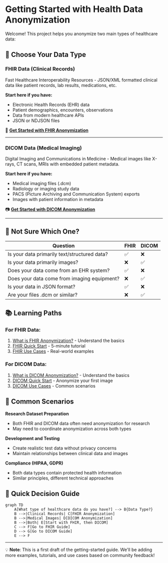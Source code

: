 # Getting Started with Health Data Anonymization

Welcome! This project helps you anonymize two main types of healthcare data:

## 🏥 Choose Your Data Type

### **FHIR Data** (Clinical Records)
Fast Healthcare Interoperability Resources - JSON/XML formatted clinical data like patient records, lab results, medications, etc.

**Start here if you have:**
- Electronic Health Records (EHR) data
- Patient demographics, encounters, observations
- Data from modern healthcare APIs
- JSON or NDJSON files

📘 **[Get Started with FHIR Anonymization](./fhir-getting-started.md)**

---

### **DICOM Data** (Medical Imaging)
Digital Imaging and Communications in Medicine - Medical images like X-rays, CT scans, MRIs with embedded patient metadata.

**Start here if you have:**
- Medical imaging files (.dcm)
- Radiology or imaging study data
- PACS (Picture Archiving and Communication System) exports
- Images with patient information in metadata

📷 **[Get Started with DICOM Anonymization](./dicom-getting-started.md)**

---

## 🤔 Not Sure Which One?

| Question | FHIR | DICOM |
|----------|------|-------|
| Is your data primarily text/structured data? | ✅ | ❌ |
| Is your data primarily images? | ❌ | ✅ |
| Does your data come from an EHR system? | ✅ | ❌ |
| Does your data come from imaging equipment? | ❌ | ✅ |
| Is your data in JSON format? | ✅ | ❌ |
| Are your files .dcm or similar? | ❌ | ✅ |

## 📚 Learning Paths

### For FHIR Data:
1. [What is FHIR Anonymization?](./fhir-getting-started.md) - Understand the basics
2. [FHIR Quick Start](./fhir-quick-start.md) - 5-minute tutorial
3. [FHIR Use Cases](./fhir-use-cases.md) - Real-world examples

### For DICOM Data:
1. [What is DICOM Anonymization?](./dicom-getting-started.md) - Understand the basics
2. [DICOM Quick Start](./dicom-quick-start.md) - Anonymize your first image
3. [DICOM Use Cases](./dicom-use-cases.md) - Common scenarios

## 🎯 Common Scenarios

**Research Dataset Preparation**
- Both FHIR and DICOM data often need anonymization for research
- May need to coordinate anonymization across both types

**Development and Testing**
- Create realistic test data without privacy concerns
- Maintain relationships between clinical data and images

**Compliance (HIPAA, GDPR)**
- Both data types contain protected health information
- Similar principles, different technical approaches

## 🚀 Quick Decision Guide

```mermaid
graph TD
    A[What type of healthcare data do you have?] --> B{Data Type?}
    B -->|Clinical Records| C[FHIR Anonymization]
    B -->|Medical Images| D[DICOM Anonymization]
    B -->|Both| E[Start with FHIR, then DICOM]
    C --> F[Go to FHIR Guide]
    D --> G[Go to DICOM Guide]
    E --> F
```

---

💡 **Note**: This is a first draft of the getting-started guide. We'll be adding more examples, tutorials, and use cases based on community feedback!
